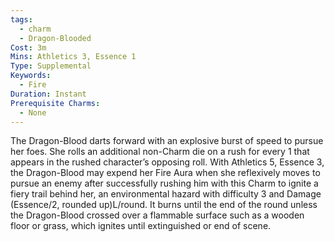 ```yaml
---
tags:
  - charm
  - Dragon-Blooded
Cost: 3m
Mins: Athletics 3, Essence 1
Type: Supplemental
Keywords:
  - Fire
Duration: Instant
Prerequisite Charms:
  - None
---
```

The Dragon-Blood darts forward with an explosive burst of speed to pursue her foes. She rolls an additional non-Charm die on a rush for every 1 that appears in the rushed character’s opposing roll. With Athletics 5, Essence 3, the Dragon-Blood may expend her Fire Aura when she reflexively moves to pursue an enemy after successfully rushing him with this Charm to ignite a fiery trail behind her, an environmental hazard with difficulty 3 and Damage (Essence/2, rounded up)L/round. It burns until the end of the round unless the Dragon-Blood crossed over a flammable surface such as a wooden floor or grass, which ignites until extinguished or end of scene.